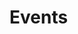 <!-- TITLE: Global Events -->
<!-- SUBTITLE: A quick summary of Global Events -->

# Events
<div class=events>

</div>